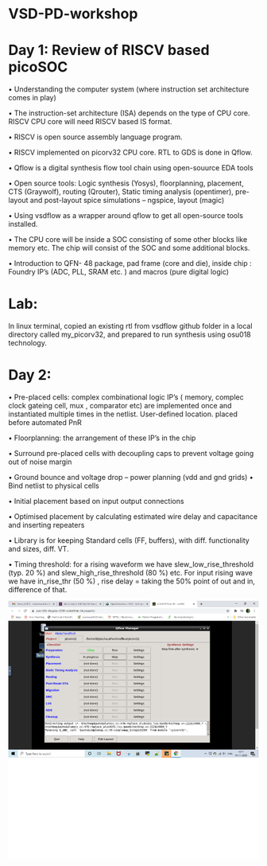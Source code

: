# VSD-PD-workshop

# Day 1: Review of RISCV based picoSOC
•	Understanding the computer system (where instruction set architecture comes in play) 

•	The instruction-set architecture (ISA) depends on the type of CPU core. RISCV CPU core will need RISCV based IS format.

•	RISCV is open source assembly language program.

•	RISCV implemented on picorv32 CPU core. RTL to GDS is done in Qflow.

•	Qflow is a digital synthesis flow tool chain using open-souurce EDA tools

•	Open source tools: Logic synthesis (Yosys), floorplanning, placement, CTS (Graywolf), routing (Qrouter), Static timing analysis (opentimer), pre-layout and post-layout spice simulations – ngspice, layout (magic)

•	Using vsdflow as a wrapper around qflow to get all open-source tools installed.

•	The CPU core will be inside a SOC consisting of some other blocks like memory etc. The chip will consist of the SOC and some additional blocks.

•	Introduction to QFN- 48 package, pad frame (core and die), inside chip : Foundry IP’s (ADC, PLL, SRAM etc. ) and macros (pure digital logic)

# Lab: 
In linux terminal, copied an existing rtl from vsdflow github folder in a local directory called my_picorv32, and prepared to run synthesis using osu018 technology. 

# Day 2: 

•	Pre-placed cells: complex combinational logic IP’s ( memory, complec clock gateing cell, mux , comparator etc) are implemented once and instantiated multiple times in the netlist. User-defined location. placed before automated PnR

•	Floorplanning: the arrangement of these IP’s in the chip 

•	Surround pre-placed cells with decoupling caps to prevent voltage going out of noise margin 

•	Ground bounce and voltage drop – power planning (vdd and gnd grids)
•	Bind netlist to physical cells

•	Initial placement based on input output connections

•	Optimised placement by calculating estimated wire delay and capacitance and inserting repeaters

•	Library is for keeping Standard cells (FF, buffers), with diff. functionality and sizes, diff. VT.

•	Timing threshold: for a rising waveform we have slew_low_rise_threshold (typ. 20 %) and slew_high_rise_threshold (80 %) etc.  For input rising wave we have in_rise_thr (50 %) , rise delay = taking the 50% point of out and in, difference of that.

![Image of Yaktocat](https://github.com/dipta30/VSD-PD-workshop/blob/main/images1/8.png)
